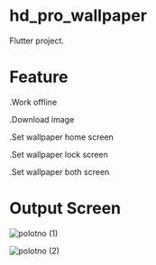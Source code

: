 # hd_pro_wallpaper

 Flutter project.

# Feature

.Work offline

.Download image

.Set wallpaper home screen

.Set wallpaper lock screen

.Set wallpaper both screen

# Output Screen

![polotno (1)](https://github.com/atifrehman442/Wallpaper-App/assets/78613062/4d9d0b84-76a3-4746-b1e9-d3eca6e23da2)

![polotno (2)](https://github.com/atifrehman442/Wallpaper-App/assets/78613062/ecd7d6bb-258f-4bc4-b0f1-94d0727309bd)
